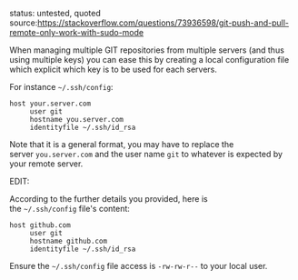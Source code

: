 
status: untested, quoted
source:https://stackoverflow.com/questions/73936598/git-push-and-pull-remote-only-work-with-sudo-mode

When managing multiple GIT repositories from multiple servers (and thus using multiple keys) you can ease this by creating a local configuration file which explicit which key is to be used for each servers.

For instance `~/.ssh/config`:

```
host your.server.com
     user git
     hostname you.server.com
     identityfile ~/.ssh/id_rsa
```

Note that it is a general format, you may have to replace the server `you.server.com` and the user name `git` to whatever is expected by your remote server.

EDIT:

According to the further details you provided, here is the `~/.ssh/config` file's content:

```
host github.com
     user git
     hostname github.com
     identityfile ~/.ssh/id_rsa
```

Ensure the `~/.ssh/config` file access is `-rw-rw-r--` to your local user.